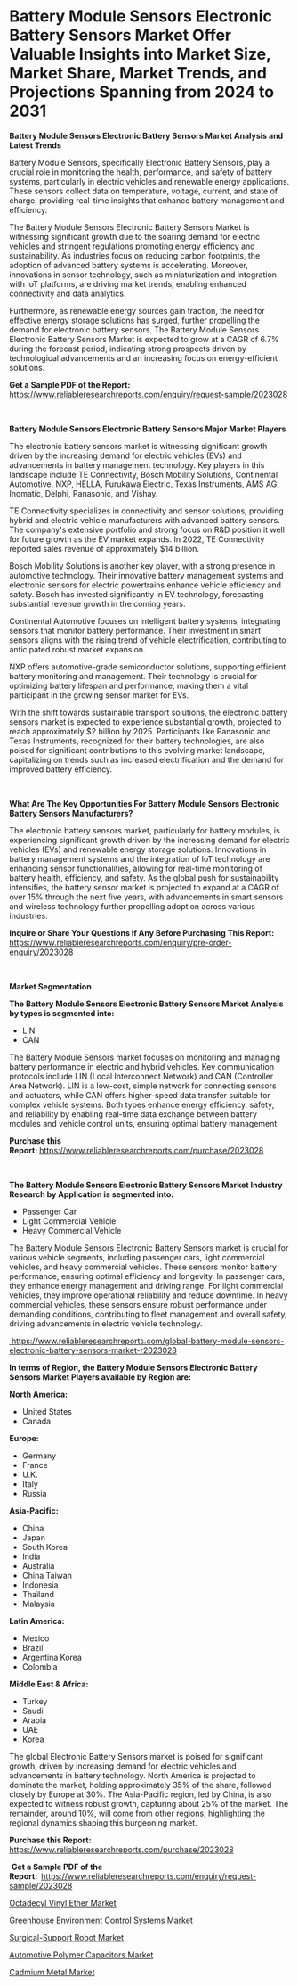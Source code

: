 <p><h1>Battery Module Sensors Electronic Battery Sensors Market Offer Valuable Insights into Market Size, Market Share, Market Trends, and Projections Spanning from 2024 to 2031</h1></p><p><strong>Battery Module Sensors Electronic Battery Sensors Market Analysis and Latest Trends</strong></p>
<p><p>Battery Module Sensors, specifically Electronic Battery Sensors, play a crucial role in monitoring the health, performance, and safety of battery systems, particularly in electric vehicles and renewable energy applications. These sensors collect data on temperature, voltage, current, and state of charge, providing real-time insights that enhance battery management and efficiency. </p><p>The Battery Module Sensors Electronic Battery Sensors Market is witnessing significant growth due to the soaring demand for electric vehicles and stringent regulations promoting energy efficiency and sustainability. As industries focus on reducing carbon footprints, the adoption of advanced battery systems is accelerating. Moreover, innovations in sensor technology, such as miniaturization and integration with IoT platforms, are driving market trends, enabling enhanced connectivity and data analytics.</p><p>Furthermore, as renewable energy sources gain traction, the need for effective energy storage solutions has surged, further propelling the demand for electronic battery sensors. The Battery Module Sensors Electronic Battery Sensors Market is expected to grow at a CAGR of 6.7% during the forecast period, indicating strong prospects driven by technological advancements and an increasing focus on energy-efficient solutions.</p></p>
<p><strong>Get a Sample PDF of the Report:&nbsp;</strong> <a href="https://www.reliableresearchreports.com/enquiry/request-sample/2023028?utm_campaign=7&utm_medium=2&utm_source=Github&utm_content=ia&utm_term=28102024&utm_id=battery-module-sensors-electronic-battery-sensors">https://www.reliableresearchreports.com/enquiry/request-sample/2023028</a></p>
<p>&nbsp;</p>
<p><strong>Battery Module Sensors Electronic Battery Sensors Major Market Players</strong></p>
<p><p>The electronic battery sensors market is witnessing significant growth driven by the increasing demand for electric vehicles (EVs) and advancements in battery management technology. Key players in this landscape include TE Connectivity, Bosch Mobility Solutions, Continental Automotive, NXP, HELLA, Furukawa Electric, Texas Instruments, AMS AG, Inomatic, Delphi, Panasonic, and Vishay.</p><p>TE Connectivity specializes in connectivity and sensor solutions, providing hybrid and electric vehicle manufacturers with advanced battery sensors. The company's extensive portfolio and strong focus on R&D position it well for future growth as the EV market expands. In 2022, TE Connectivity reported sales revenue of approximately $14 billion.</p><p>Bosch Mobility Solutions is another key player, with a strong presence in automotive technology. Their innovative battery management systems and electronic sensors for electric powertrains enhance vehicle efficiency and safety. Bosch has invested significantly in EV technology, forecasting substantial revenue growth in the coming years.</p><p>Continental Automotive focuses on intelligent battery systems, integrating sensors that monitor battery performance. Their investment in smart sensors aligns with the rising trend of vehicle electrification, contributing to anticipated robust market expansion.</p><p>NXP offers automotive-grade semiconductor solutions, supporting efficient battery monitoring and management. Their technology is crucial for optimizing battery lifespan and performance, making them a vital participant in the growing sensor market for EVs.</p><p>With the shift towards sustainable transport solutions, the electronic battery sensors market is expected to experience substantial growth, projected to reach approximately $2 billion by 2025. Participants like Panasonic and Texas Instruments, recognized for their battery technologies, are also poised for significant contributions to this evolving market landscape, capitalizing on trends such as increased electrification and the demand for improved battery efficiency.</p></p>
<p>&nbsp;</p>
<p><strong>What Are The Key Opportunities For Battery Module Sensors Electronic Battery Sensors Manufacturers?</strong></p>
<p><p>The electronic battery sensors market, particularly for battery modules, is experiencing significant growth driven by the increasing demand for electric vehicles (EVs) and renewable energy storage solutions. Innovations in battery management systems and the integration of IoT technology are enhancing sensor functionalities, allowing for real-time monitoring of battery health, efficiency, and safety. As the global push for sustainability intensifies, the battery sensor market is projected to expand at a CAGR of over 15% through the next five years, with advancements in smart sensors and wireless technology further propelling adoption across various industries. </p></p>
<p><strong>Inquire or Share Your Questions If Any Before Purchasing This Report:</strong> <a href="https://www.reliableresearchreports.com/enquiry/pre-order-enquiry/2023028?utm_campaign=7&utm_medium=2&utm_source=Github&utm_content=ia&utm_term=28102024&utm_id=battery-module-sensors-electronic-battery-sensors">https://www.reliableresearchreports.com/enquiry/pre-order-enquiry/2023028</a></p>
<p>&nbsp;</p>
<p><strong>Market Segmentation</strong></p>
<p><strong>The Battery Module Sensors Electronic Battery Sensors Market Analysis by types is segmented into:</strong></p>
<p><ul><li>LIN</li><li>CAN</li></ul></p>
<p><p>The Battery Module Sensors market focuses on monitoring and managing battery performance in electric and hybrid vehicles. Key communication protocols include LIN (Local Interconnect Network) and CAN (Controller Area Network). LIN is a low-cost, simple network for connecting sensors and actuators, while CAN offers higher-speed data transfer suitable for complex vehicle systems. Both types enhance energy efficiency, safety, and reliability by enabling real-time data exchange between battery modules and vehicle control units, ensuring optimal battery management.</p></p>
<p><strong>Purchase this Report:&nbsp;</strong><a href="https://www.reliableresearchreports.com/purchase/2023028?utm_campaign=7&utm_medium=2&utm_source=Github&utm_content=ia&utm_term=28102024&utm_id=battery-module-sensors-electronic-battery-sensors">https://www.reliableresearchreports.com/purchase/2023028</a></p>
<p>&nbsp;</p>
<p><strong>The Battery Module Sensors Electronic Battery Sensors Market Industry Research by Application is segmented into:</strong></p>
<p><ul><li>Passenger Car</li><li>Light Commercial Vehicle</li><li>Heavy Commercial Vehicle</li></ul></p>
<p><p>The Battery Module Sensors Electronic Battery Sensors market is crucial for various vehicle segments, including passenger cars, light commercial vehicles, and heavy commercial vehicles. These sensors monitor battery performance, ensuring optimal efficiency and longevity. In passenger cars, they enhance energy management and driving range. For light commercial vehicles, they improve operational reliability and reduce downtime. In heavy commercial vehicles, these sensors ensure robust performance under demanding conditions, contributing to fleet management and overall safety, driving advancements in electric vehicle technology.</p></p>
<p><a href="https://www.reliableresearchreports.com/global-battery-module-sensors-electronic-battery-sensors-market-r2023028?utm_campaign=7&utm_medium=2&utm_source=Github&utm_content=ia&utm_term=28102024&utm_id=battery-module-sensors-electronic-battery-sensors">&nbsp;https://www.reliableresearchreports.com/global-battery-module-sensors-electronic-battery-sensors-market-r2023028</a></p>
<p><strong>In terms of Region, the Battery Module Sensors Electronic Battery Sensors Market Players available by Region are:</strong></p>
<p>
    <p> <strong> North America: </strong>
        <ul>
            <li>United States</li>
            <li>Canada</li>
        </ul>
        </p> 
    <p> <strong> Europe: </strong>
        <ul>
            <li>Germany</li>
            <li>France</li>
            <li>U.K.</li>
            <li>Italy</li>
            <li>Russia</li>
        </ul>
        </p> 
    <p> <strong> Asia-Pacific: </strong>
        <ul>
            <li>China</li>
            <li>Japan</li>
            <li>South Korea</li>
            <li>India</li>
            <li>Australia</li>
            <li>China Taiwan</li>
            <li>Indonesia</li>
            <li>Thailand</li>
            <li>Malaysia</li>
        </ul>
        </p> 
    <p> <strong> Latin America: </strong>
        <ul>
            <li>Mexico</li>
            <li>Brazil</li>
            <li>Argentina Korea</li>
            <li>Colombia</li>
        </ul>
        </p> 
    <p> <strong> Middle East & Africa: </strong>
        <ul>
            <li>Turkey</li>
            <li>Saudi</li>
            <li>Arabia</li>
            <li>UAE</li>
            <li>Korea</li>
        </ul>
    </p>
    </p>
<p><p>The global Electronic Battery Sensors market is poised for significant growth, driven by increasing demand for electric vehicles and advancements in battery technology. North America is projected to dominate the market, holding approximately 35% of the share, followed closely by Europe at 30%. The Asia-Pacific region, led by China, is also expected to witness robust growth, capturing about 25% of the market. The remainder, around 10%, will come from other regions, highlighting the regional dynamics shaping this burgeoning market.</p></p>
<p><strong>Purchase this Report: </strong><a href="https://www.reliableresearchreports.com/purchase/2023028?utm_campaign=7&utm_medium=2&utm_source=Github&utm_content=ia&utm_term=28102024&utm_id=battery-module-sensors-electronic-battery-sensors">https://www.reliableresearchreports.com/purchase/2023028</a></p>
<p>&nbsp;<strong>Get a Sample PDF of the Report:&nbsp;&nbsp;</strong><a href="https://www.reliableresearchreports.com/enquiry/request-sample/2023028?utm_campaign=7&utm_medium=2&utm_source=Github&utm_content=ia&utm_term=28102024&utm_id=battery-module-sensors-electronic-battery-sensors">https://www.reliableresearchreports.com/enquiry/request-sample/2023028</a></p>
<p><strong></strong></p>
<p><p><a href="https://medium.com/@delorasywf/octadecyl-vinyl-ether-market-industry-landscape-growth-trajectories-and-global-markets-e595f0da2887?utm_campaign=7&utm_medium=2&utm_source=Github&utm_content=ia&utm_term=28102024&utm_id=battery-module-sensors-electronic-battery-sensors">Octadecyl Vinyl Ether Market</a></p><p><a href="https://issuu.com/reportprime-2/docs/greenhouse-environment-control-syst_b1caacba7b2233?utm_campaign=7&utm_medium=2&utm_source=Github&utm_content=ia&utm_term=28102024&utm_id=battery-module-sensors-electronic-battery-sensors">Greenhouse Environment Control Systems Market</a></p><p><a href="https://issuu.com/reportprime-2/docs/surgical-support-robot-market-size-_3427218a0bb5d3?utm_campaign=7&utm_medium=2&utm_source=Github&utm_content=ia&utm_term=28102024&utm_id=battery-module-sensors-electronic-battery-sensors">Surgical-Support Robot Market</a></p><p><a href="https://github.com/FahadAhmed223/Market-Research-Report-List-1/blob/main/automotive-polymer-capacitors-market.md?utm_campaign=7&utm_medium=2&utm_source=Github&utm_content=ia&utm_term=28102024&utm_id=battery-module-sensors-electronic-battery-sensors">Automotive Polymer Capacitors Market</a></p><p><a href="https://medium.com/@nicolette8ozlpl/cadmium-metal-market-revolution-size-share-emerging-trends-2024-2031-dd032eee446e?utm_campaign=7&utm_medium=2&utm_source=Github&utm_content=ia&utm_term=28102024&utm_id=battery-module-sensors-electronic-battery-sensors">Cadmium Metal Market</a></p></p>